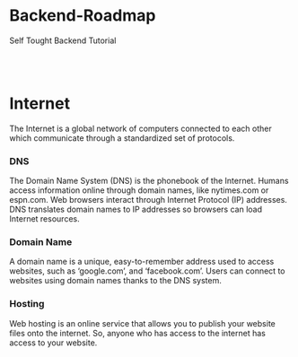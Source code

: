# Backend-Roadmap
Self Tought Backend Tutorial  

<br>
<br>

# Internet
The Internet is a global network of computers connected to each other which communicate through a standardized set of protocols.  

### DNS
The Domain Name System (DNS) is the phonebook of the Internet. Humans access information online through domain names, like nytimes.com or espn.com. Web browsers interact through Internet Protocol (IP) addresses. DNS translates domain names to IP addresses so browsers can load Internet resources.  

### Domain Name
A domain name is a unique, easy-to-remember address used to access websites, such as ‘google.com’, and ‘facebook.com’. Users can connect to websites using domain names thanks to the DNS system.  

### Hosting
Web hosting is an online service that allows you to publish your website files onto the internet. So, anyone who has access to the internet has access to your website.